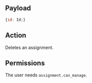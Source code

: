 ## Payload
```js
{id: Id;}
```

## Action
Deletes an assignment.

## Permissions
The user needs `assignment.can_manage`.
